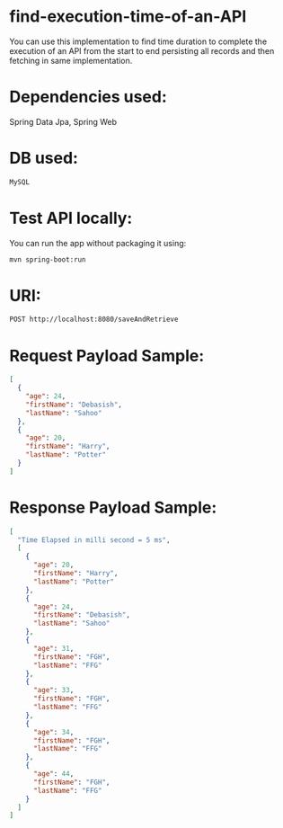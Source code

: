 # find-execution-time-of-an-API

You can use this implementation to find time duration to complete the execution of an API from the start to end
persisting all records and then fetching in same implementation.

# Dependencies used:

Spring Data Jpa, Spring Web

# DB used:

```bash
MySQL
```

# Test API locally:

You can run the app without packaging it using:

```bash
mvn spring-boot:run
```

# URI:

```bash
POST http://localhost:8080/saveAndRetrieve
```

# Request Payload Sample:

```json
[
  {
    "age": 24,
    "firstName": "Debasish",
    "lastName": "Sahoo"
  },
  {
    "age": 20,
    "firstName": "Harry",
    "lastName": "Potter"
  }
]
```

# Response Payload Sample:

```json
[
  "Time Elapsed in milli second = 5 ms",
  [
    {
      "age": 20,
      "firstName": "Harry",
      "lastName": "Potter"
    },
    {
      "age": 24,
      "firstName": "Debasish",
      "lastName": "Sahoo"
    },
    {
      "age": 31,
      "firstName": "FGH",
      "lastName": "FFG"
    },
    {
      "age": 33,
      "firstName": "FGH",
      "lastName": "FFG"
    },
    {
      "age": 34,
      "firstName": "FGH",
      "lastName": "FFG"
    },
    {
      "age": 44,
      "firstName": "FGH",
      "lastName": "FFG"
    }
  ]
]
```
